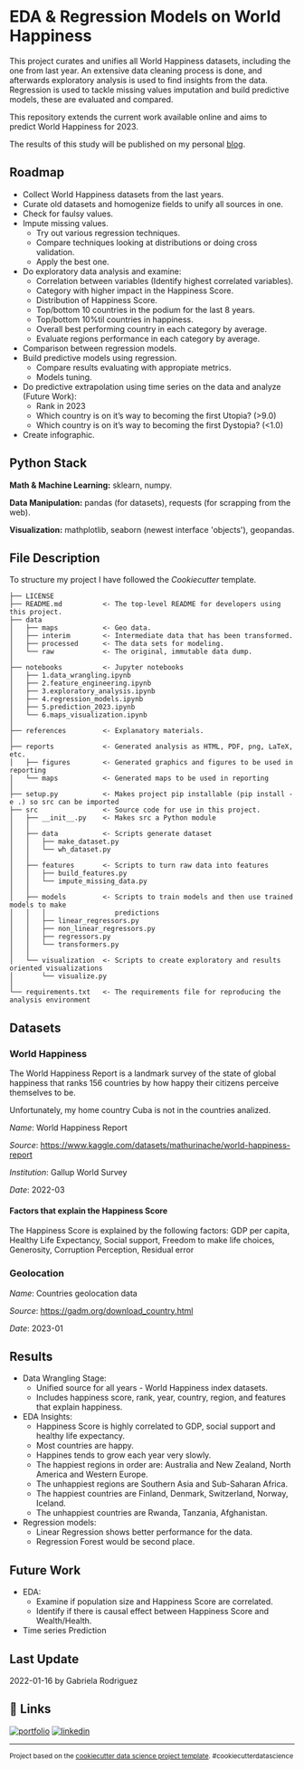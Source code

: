 EDA & Regression Models on World Happiness
==============================

This project curates and unifies all World Happiness datasets, including the one from last year. An extensive data cleaning process is done, and afterwards exploratory analysis is used to find insights from the data. Regression is used to tackle missing values imputation and build predictive models, these are evaluated and compared. 

This repository extends the current work available online and aims to predict World Happiness for 2023. 

The results of this study will be published on my personal
[blog](https://gabrielarscp.wixsite.com/gabsdatascience/blog).

## Roadmap

- Collect World Happiness datasets from the last years.
- Curate old datasets and homogenize fields to unify all sources in one.
- Check for faulsy values.
- Impute missing values.
    - Try out various regression techniques.
    - Compare techniques looking at distributions or doing cross validation.
    - Apply the best one.
- Do exploratory data analysis and examine:
    - Correlation between variables (Identify highest correlated variables).
    - Category with higher impact in the Happiness Score.
    - Distribution of Happiness Score.
    - Top/bottom 10 countries in the podium for the last 8 years.
    - Top/bottom 10%til countries in happiness.
    - Overall best performing country in each category by average.
    - Evaluate regions performance in each category by average.
- Comparison between regression models.
- Build predictive models using regression.
    - Compare results evaluating with appropiate metrics. 
    - Models tuning.
- Do predictive extrapolation using time series on the data and analyze (Future Work):
    - Rank in 2023
    - Which country is on it’s way to becoming the first Utopia? (>9.0) 
    - Which country is on it’s way to becoming the first Dystopia? (<1.0)
- Create infographic.

## Python Stack

**Math & Machine Learning:** sklearn, numpy.

**Data Manipulation:** pandas (for datasets), requests (for scrapping from the web).

**Visualization:** mathplotlib, seaborn (newest interface 'objects'), geopandas.

## File Description

To structure my project I have followed the *Cookiecutter* template.

    ├── LICENSE
    ├── README.md          <- The top-level README for developers using this project.
    ├── data
    │   ├── maps           <- Geo data.
    │   ├── interim        <- Intermediate data that has been transformed.
    │   ├── processed      <- The data sets for modeling.
    │   └── raw            <- The original, immutable data dump.
    │
    ├── notebooks          <- Jupyter notebooks
    │   ├── 1.data_wrangling.ipynb          
    │   ├── 2.feature_engineering.ipynb     
    │   ├── 3.exploratory_analysis.ipynb     
    │   ├── 4.regression_models.ipynb
    │   ├── 5.prediction_2023.ipynb
    │   └── 6.maps_visualization.ipynb
    │
    ├── references         <- Explanatory materials.
    │
    ├── reports            <- Generated analysis as HTML, PDF, png, LaTeX, etc.
    │   ├── figures        <- Generated graphics and figures to be used in reporting
    │   └── maps           <- Generated maps to be used in reporting
    │
    ├── setup.py           <- Makes project pip installable (pip install -e .) so src can be imported
    ├── src                <- Source code for use in this project.
    │   ├── __init__.py    <- Makes src a Python module
    │   │
    │   ├── data           <- Scripts generate dataset
    │   │   ├── make_dataset.py
    │   │   └── wh_dataset.py
    │   │
    │   ├── features       <- Scripts to turn raw data into features 
    │   │   ├── build_features.py
    │   │   └── impute_missing_data.py
    │   │
    │   ├── models         <- Scripts to train models and then use trained models to make
    │   │   │                 predictions
    │   │   ├── linear_regressors.py
    │   │   ├── non_linear_regressors.py
    │   │   ├── regressors.py
    │   │   └── transformers.py
    │   │
    │   └── visualization  <- Scripts to create exploratory and results oriented visualizations
    │       └── visualize.py
    │
    └── requirements.txt   <- The requirements file for reproducing the analysis environment 

## Datasets
### World Happiness
The World Happiness Report is a landmark survey of the state of global happiness that ranks 156 countries by how happy their citizens perceive themselves to be. 

Unfortunately, my home country Cuba is not in the countries analized. 

*Name*: World Happiness Report

*Source*: https://www.kaggle.com/datasets/mathurinache/world-happiness-report

*Institution*: Gallup World Survey

*Date*: 2022-03 

#### Factors that explain the Happiness Score
The Happiness Score is explained by the following factors: GDP per capita, Healthy Life Expectancy, Social support, Freedom to make life choices, Generosity, Corruption Perception, Residual error

### Geolocation
*Name*: Countries geolocation data

*Source*: https://gadm.org/download_country.html

*Date*: 2023-01 

## Results
- Data Wrangling Stage:
    - Unified source for all years - World Happiness index datasets.
    - Includes happiness score, rank, year, country, region, and features that explain happiness.
- EDA Insights:
    - Happiness Score is highly correlated to GDP, social support and healthy life expectancy. 
    - Most countries are happy.
    - Happines tends to grow each year very slowly.
    - The happiest regions in order are: Australia and New Zealand, North America and Western Europe.
    - The unhappiest regions are Southern Asia and Sub-Saharan Africa.
    - The happiest countries are Finland, Denmark, Switzerland, Norway, Iceland.
    - The unhappiest countries are Rwanda, Tanzania, Afghanistan.
- Regression models:
    - Linear Regression shows better performance for the data.
    - Regression Forest would be second place.

## Future Work
- EDA: 
    - Examine if population size and Happiness Score are correlated.
    - Identify if there is causal effect between Happiness Score and Wealth/Health.
- Time series Prediction

## Last Update
2022-01-16 by Gabriela Rodriguez

## 🔗 Links
[![portfolio](https://img.shields.io/badge/my_portfolio-000?style=for-the-badge&logo=ko-fi&logoColor=white)](https://gabrielarscp.wixsite.com/gabsdatascience/)
[![linkedin](https://img.shields.io/badge/linkedin-0A66C2?style=for-the-badge&logo=linkedin&logoColor=white)](https://www.linkedin.com/in/gabrielasanta/)

--------

<p><small>Project based on the <a target="_blank" href="https://drivendata.github.io/cookiecutter-data-science/">cookiecutter data science project template</a>. #cookiecutterdatascience</small></p>

<!-- ├── Makefile           <- Makefile with commands like `make data` or `make train` -->
<!-- ├── models             <- Trained and serialized models, model predictions, or model summaries -->
<!-- (pip freeze > requirements.txt) -->
